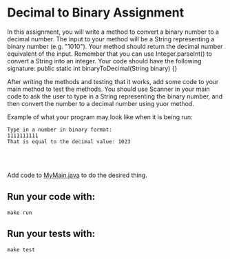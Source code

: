 # Decimal to Binary Assignment

In this assignment, you will write a method to convert a binary number to a decimal number. The input to your method will be a String representing a binary number (e.g. "1010"). Your method should return the decimal number equivalent of the input. Remember that you can use Integer.parseInt() to convert a String into an integer. Your code should have the following signature: public static int binaryToDecimal(String binary) {}

After writing the methods and testing that it works, add some code to your main method to test the methods. You should use Scanner in your main code to ask the user to type in a String representing the binary number, and then convert the number to a decimal number using yuor method. 

Example of what your program may look like when it is being run:
```
Type in a number in binary format: 
1111111111
That is equal to the decimal value: 1023
```

<br />
<br />

Add code to [MyMain.java](src/main/java/MyMain.java) to do the desired thing.

## Run your code with:
```shell script
make run
```

## Run your tests with:
```shell script
make test
```
